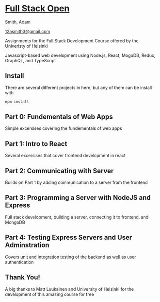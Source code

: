 # [Full Stack Open](https://fullstackopen.com/en)

Smith, Adam 

12asmith3@gmail.com

Assignments for the Full Stack Development Course offered by the Univeristy of Helsinki


Javascript-based web development using Node.js, React, MogoDB, Redux, GraphQL, and TypeScript

## Install 

There are several different projects in here, but any of them can be install with 

```bash
npm install
```
## Part 0: Fundementals of Web Apps

Simple excersises covering the fundementals of web apps

## Part 1: Intro to React

Several excersises that cover frontend development in react

## Part 2: Communicating with Server

Builds on Part 1 by adding communication to a server from the frontend

## Part 3: Programming a Server with NodeJS and Express

Full stack development, building a server, connecting it to frontend, and MongoDB

## Part 4: Testing Express Servers and User Adminstration 
Covers unit and integration testing of the backend as well as user authentication

## Thank You!
A big thanks to Matt Luukainen and University of Helsinki for the development of this amazing course for free
